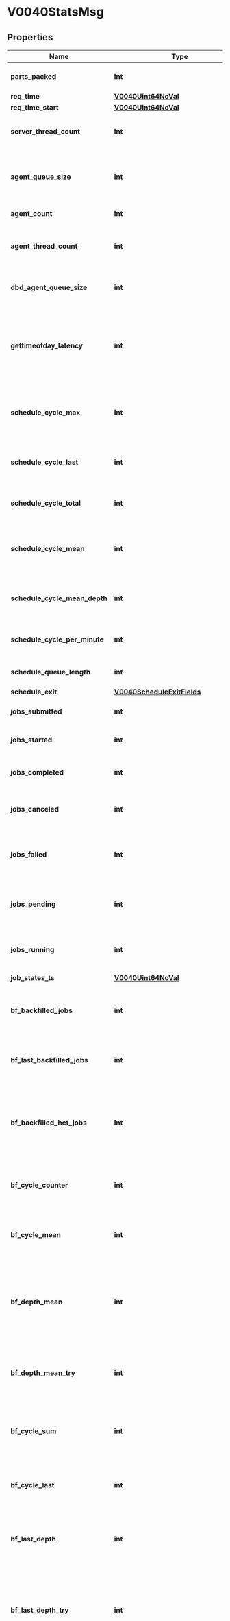 # V0040StatsMsg


## Properties

Name | Type | Description | Notes
------------ | ------------- | ------------- | -------------
**parts_packed** | **int** | Zero if only RPC statistic included | [optional] 
**req_time** | [**V0040Uint64NoVal**](V0040Uint64NoVal.md) |  | [optional] 
**req_time_start** | [**V0040Uint64NoVal**](V0040Uint64NoVal.md) |  | [optional] 
**server_thread_count** | **int** | Number of current active slurmctld threads | [optional] 
**agent_queue_size** | **int** | Number of enqueued outgoing RPC requests in an internal retry list | [optional] 
**agent_count** | **int** | Number of agent threads | [optional] 
**agent_thread_count** | **int** | Total number of active threads created by all agent threads | [optional] 
**dbd_agent_queue_size** | **int** | Number of messages for SlurmDBD that are queued | [optional] 
**gettimeofday_latency** | **int** | Latency of 1000 calls to the gettimeofday() syscall in microseconds, as measured at controller startup | [optional] 
**schedule_cycle_max** | **int** | Max time of any scheduling cycle in microseconds since last reset | [optional] 
**schedule_cycle_last** | **int** | Time in microseconds for last scheduling cycle | [optional] 
**schedule_cycle_total** | **int** | Number of scheduling cycles since last reset | [optional] 
**schedule_cycle_mean** | **int** | Mean time in microseconds for all scheduling cycles since last reset | [optional] 
**schedule_cycle_mean_depth** | **int** | Mean of the number of jobs processed in a scheduling cycle | [optional] 
**schedule_cycle_per_minute** | **int** | Number of scheduling executions per minute | [optional] 
**schedule_queue_length** | **int** | Number of jobs pending in queue | [optional] 
**schedule_exit** | [**V0040ScheduleExitFields**](V0040ScheduleExitFields.md) |  | [optional] 
**jobs_submitted** | **int** | Number of jobs submitted since last reset | [optional] 
**jobs_started** | **int** | Number of jobs started since last reset | [optional] 
**jobs_completed** | **int** | Number of jobs completed since last reset | [optional] 
**jobs_canceled** | **int** | Number of jobs canceled since the last reset | [optional] 
**jobs_failed** | **int** | Number of jobs failed due to slurmd or other internal issues since last reset | [optional] 
**jobs_pending** | **int** | Number of jobs pending at the time of listed in job_state_ts | [optional] 
**jobs_running** | **int** | Number of jobs running at the time of listed in job_state_ts | [optional] 
**job_states_ts** | [**V0040Uint64NoVal**](V0040Uint64NoVal.md) |  | [optional] 
**bf_backfilled_jobs** | **int** | Number of jobs started through backfilling since last slurm start | [optional] 
**bf_last_backfilled_jobs** | **int** | Number of jobs started through backfilling since last reset | [optional] 
**bf_backfilled_het_jobs** | **int** | Number of heterogeneous job components started through backfilling since last Slurm start | [optional] 
**bf_cycle_counter** | **int** | Number of backfill scheduling cycles since last reset | [optional] 
**bf_cycle_mean** | **int** | Mean time in microseconds of backfilling scheduling cycles since last reset | [optional] 
**bf_depth_mean** | **int** | Mean number of eligible to run jobs processed during all backfilling scheduling cycles since last reset | [optional] 
**bf_depth_mean_try** | **int** | The subset of Depth Mean that the backfill scheduler attempted to schedule | [optional] 
**bf_cycle_sum** | **int** | Total time in microseconds of backfilling scheduling cycles since last reset | [optional] 
**bf_cycle_last** | **int** | Execution time in microseconds of last backfill scheduling cycle | [optional] 
**bf_last_depth** | **int** | Number of processed jobs during last backfilling scheduling cycle | [optional] 
**bf_last_depth_try** | **int** | Number of processed jobs during last backfilling scheduling cycle that had a chance to start using available resources | [optional] 
**bf_depth_sum** | **int** | Total number of jobs processed during all backfilling scheduling cycles since last reset | [optional] 
**bf_depth_try_sum** | **int** | Subset of bf_depth_sum that the backfill scheduler attempted to schedule | [optional] 
**bf_queue_len** | **int** | Number of jobs pending to be processed by backfilling algorithm | [optional] 
**bf_queue_len_mean** | **int** | Mean number of jobs pending to be processed by backfilling algorithm | [optional] 
**bf_queue_len_sum** | **int** | Total number of jobs pending to be processed by backfilling algorithm since last reset | [optional] 
**bf_table_size** | **int** | Number of different time slots tested by the backfill scheduler in its last iteration | [optional] 
**bf_table_size_mean** | **int** | Mean number of different time slots tested by the backfill scheduler | [optional] 
**bf_when_last_cycle** | [**V0040Uint64NoVal**](V0040Uint64NoVal.md) |  | [optional] 
**bf_active** | **bool** | Backfill scheduler currently running | [optional] 
**bf_exit** | [**V0040BfExitFields**](V0040BfExitFields.md) |  | [optional] 
**rpcs_by_message_type** | [**List[V0040StatsMsgRpcsByTypeInner]**](V0040StatsMsgRpcsByTypeInner.md) | RPCs by message type | [optional] 
**rpcs_by_user** | [**List[V0040StatsMsgRpcsByUserInner]**](V0040StatsMsgRpcsByUserInner.md) | RPCs by user | [optional] 

## Example

```python
from slurm_client.models.v0040_stats_msg import V0040StatsMsg

# TODO update the JSON string below
json = "{}"
# create an instance of V0040StatsMsg from a JSON string
v0040_stats_msg_instance = V0040StatsMsg.from_json(json)
# print the JSON string representation of the object
print(V0040StatsMsg.to_json())

# convert the object into a dict
v0040_stats_msg_dict = v0040_stats_msg_instance.to_dict()
# create an instance of V0040StatsMsg from a dict
v0040_stats_msg_from_dict = V0040StatsMsg.from_dict(v0040_stats_msg_dict)
```
[[Back to Model list]](../README.md#documentation-for-models) [[Back to API list]](../README.md#documentation-for-api-endpoints) [[Back to README]](../README.md)


